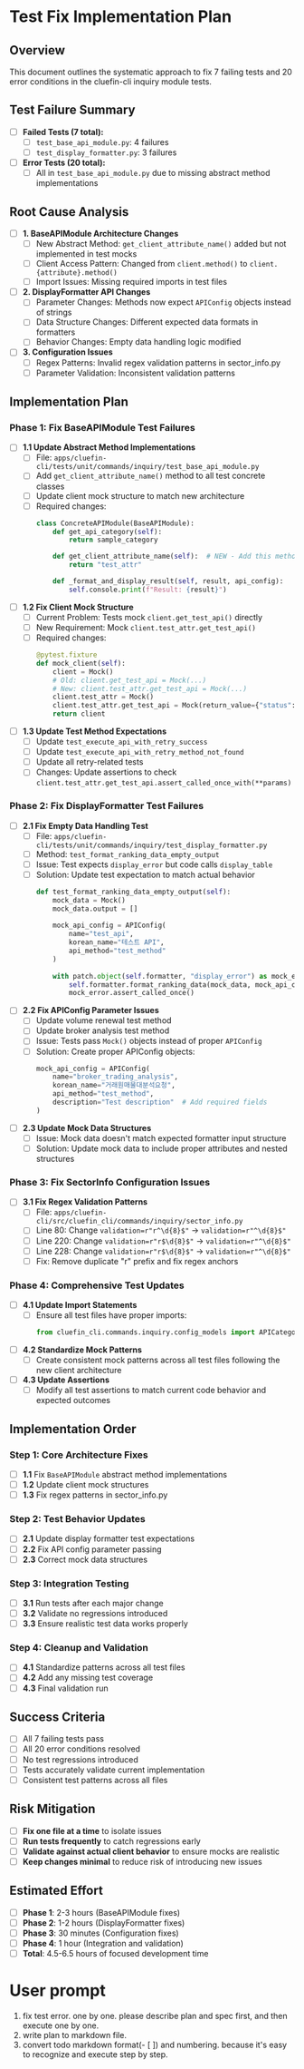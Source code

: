 # Test Fix Implementation Plan

## Overview
This document outlines the systematic approach to fix 7 failing tests and 20 error conditions in the cluefin-cli inquiry module tests.

## Test Failure Summary
- [ ] **Failed Tests (7 total):**
  - [ ] `test_base_api_module.py`: 4 failures
  - [ ] `test_display_formatter.py`: 3 failures
- [ ] **Error Tests (20 total):**
  - [ ] All in `test_base_api_module.py` due to missing abstract method implementations

## Root Cause Analysis
- [ ] **1. BaseAPIModule Architecture Changes**
  - [ ] New Abstract Method: `get_client_attribute_name()` added but not implemented in test mocks
  - [ ] Client Access Pattern: Changed from `client.method()` to `client.{attribute}.method()`
  - [ ] Import Issues: Missing required imports in test files

- [ ] **2. DisplayFormatter API Changes**
  - [ ] Parameter Changes: Methods now expect `APIConfig` objects instead of strings
  - [ ] Data Structure Changes: Different expected data formats in formatters
  - [ ] Behavior Changes: Empty data handling logic modified

- [ ] **3. Configuration Issues**
  - [ ] Regex Patterns: Invalid regex validation patterns in sector_info.py
  - [ ] Parameter Validation: Inconsistent validation patterns

## Implementation Plan

### Phase 1: Fix BaseAPIModule Test Failures

- [ ] **1.1 Update Abstract Method Implementations**
  - [ ] File: `apps/cluefin-cli/tests/unit/commands/inquiry/test_base_api_module.py`
  - [ ] Add `get_client_attribute_name()` method to all test concrete classes
  - [ ] Update client mock structure to match new architecture
  - [ ] Required changes:
    ```python
    class ConcreteAPIModule(BaseAPIModule):
        def get_api_category(self):
            return sample_category

        def get_client_attribute_name(self):  # NEW - Add this method
            return "test_attr"

        def _format_and_display_result(self, result, api_config):
            self.console.print(f"Result: {result}")
    ```

- [ ] **1.2 Fix Client Mock Structure**
  - [ ] Current Problem: Tests mock `client.get_test_api()` directly
  - [ ] New Requirement: Mock `client.test_attr.get_test_api()`
  - [ ] Required changes:
    ```python
    @pytest.fixture
    def mock_client(self):
        client = Mock()
        # Old: client.get_test_api = Mock(...)
        # New: client.test_attr.get_test_api = Mock(...)
        client.test_attr = Mock()
        client.test_attr.get_test_api = Mock(return_value={"status": "success", "data": []})
        return client
    ```

- [ ] **1.3 Update Test Method Expectations**
  - [ ] Update `test_execute_api_with_retry_success`
  - [ ] Update `test_execute_api_with_retry_method_not_found`
  - [ ] Update all retry-related tests
  - [ ] Changes: Update assertions to check `client.test_attr.get_test_api.assert_called_once_with(**params)`

### Phase 2: Fix DisplayFormatter Test Failures

- [ ] **2.1 Fix Empty Data Handling Test**
  - [ ] File: `apps/cluefin-cli/tests/unit/commands/inquiry/test_display_formatter.py`
  - [ ] Method: `test_format_ranking_data_empty_output`
  - [ ] Issue: Test expects `display_error` but code calls `display_table`
  - [ ] Solution: Update test expectation to match actual behavior
    ```python
    def test_format_ranking_data_empty_output(self):
        mock_data = Mock()
        mock_data.output = []
        
        mock_api_config = APIConfig(
            name="test_api", 
            korean_name="테스트 API", 
            api_method="test_method"
        )
        
        with patch.object(self.formatter, "display_error") as mock_error:  # Change expectation
            self.formatter.format_ranking_data(mock_data, mock_api_config)
            mock_error.assert_called_once()
    ```

- [ ] **2.2 Fix APIConfig Parameter Issues**
  - [ ] Update volume renewal test method
  - [ ] Update broker analysis test method
  - [ ] Issue: Tests pass `Mock()` objects instead of proper `APIConfig`
  - [ ] Solution: Create proper APIConfig objects:
    ```python
    mock_api_config = APIConfig(
        name="broker_trading_analysis",
        korean_name="거래원매물대분석요청", 
        api_method="test_method",
        description="Test description"  # Add required fields
    )
    ```

- [ ] **2.3 Update Mock Data Structures**
  - [ ] Issue: Mock data doesn't match expected formatter input structure
  - [ ] Solution: Update mock data to include proper attributes and nested structures

### Phase 3: Fix SectorInfo Configuration Issues

- [ ] **3.1 Fix Regex Validation Patterns**
  - [ ] File: `apps/cluefin-cli/src/cluefin_cli/commands/inquiry/sector_info.py`
  - [ ] Line 80: Change `validation=r"r^\d{8}$"` → `validation=r"^\d{8}$"`  
  - [ ] Line 220: Change `validation=r"r$\d{8}$"` → `validation=r"^\d{8}$"`
  - [ ] Line 228: Change `validation=r"r$\d{8}$"` → `validation=r"^\d{8}$"`
  - [ ] Fix: Remove duplicate "r" prefix and fix regex anchors

### Phase 4: Comprehensive Test Updates

- [ ] **4.1 Update Import Statements**
  - [ ] Ensure all test files have proper imports:
    ```python
    from cluefin_cli.commands.inquiry.config_models import APICategory, APIConfig, ParameterConfig
    ```

- [ ] **4.2 Standardize Mock Patterns**
  - [ ] Create consistent mock patterns across all test files following the new client architecture

- [ ] **4.3 Update Assertions**
  - [ ] Modify all test assertions to match current code behavior and expected outcomes

## Implementation Order

### Step 1: Core Architecture Fixes
- [ ] **1.1** Fix `BaseAPIModule` abstract method implementations
- [ ] **1.2** Update client mock structures  
- [ ] **1.3** Fix regex patterns in sector_info.py

### Step 2: Test Behavior Updates
- [ ] **2.1** Update display formatter test expectations
- [ ] **2.2** Fix API config parameter passing
- [ ] **2.3** Correct mock data structures

### Step 3: Integration Testing
- [ ] **3.1** Run tests after each major change
- [ ] **3.2** Validate no regressions introduced  
- [ ] **3.3** Ensure realistic test data works properly

### Step 4: Cleanup and Validation
- [ ] **4.1** Standardize patterns across all test files
- [ ] **4.2** Add any missing test coverage
- [ ] **4.3** Final validation run

## Success Criteria

- [ ] All 7 failing tests pass
- [ ] All 20 error conditions resolved
- [ ] No test regressions introduced
- [ ] Tests accurately validate current implementation
- [ ] Consistent test patterns across all files

## Risk Mitigation

- [ ] **Fix one file at a time** to isolate issues
- [ ] **Run tests frequently** to catch regressions early
- [ ] **Validate against actual client behavior** to ensure mocks are realistic
- [ ] **Keep changes minimal** to reduce risk of introducing new issues

## Estimated Effort

- [ ] **Phase 1**: 2-3 hours (BaseAPIModule fixes)
- [ ] **Phase 2**: 1-2 hours (DisplayFormatter fixes)  
- [ ] **Phase 3**: 30 minutes (Configuration fixes)
- [ ] **Phase 4**: 1 hour (Integration and validation)
- [ ] **Total**: 4.5-6.5 hours of focused development time

# User prompt
1. fix test error. one by one. please describe plan and spec first, and then execute one by one.
2. write plan to markdown file.
3. convert todo markdown format(- [ ]) and numbering. because it's easy to recognize and execute step by step.
